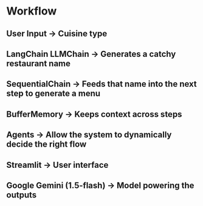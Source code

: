# Workflow
## User Input → Cuisine type
## LangChain LLMChain → Generates a catchy restaurant name
## SequentialChain → Feeds that name into the next step to generate a menu
## BufferMemory → Keeps context across steps
## Agents → Allow the system to dynamically decide the right flow
## Streamlit → User interface
## Google Gemini (1.5-flash) → Model powering the outputs
